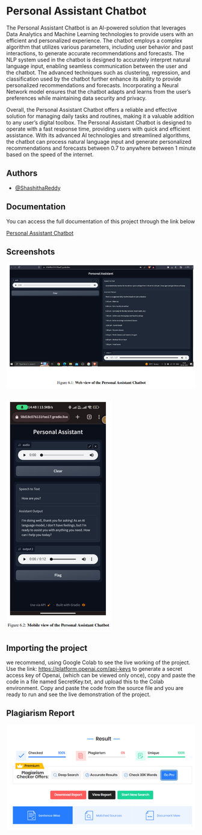 
# Personal Assistant Chatbot

The Personal Assistant Chatbot is an AI-powered solution that leverages Data
Analytics and Machine Learning technologies to provide users with an efficient and
personalized experience. The chatbot employs a complex algorithm that utilizes various parameters, including user behavior and past interactions, to generate accurate
recommendations and forecasts. The NLP system used in the chatbot is designed
to accurately interpret natural language input, enabling seamless communication between the user and the chatbot. The advanced techniques such as clustering, regression, and classification used by the chatbot further enhance its ability to provide
personalized recommendations and forecasts. Incorporating a Neural Network model ensures that the chatbot adapts and learns from the user’s preferences
while maintaining data security and privacy. 

Overall, the Personal Assistant Chatbot
offers a reliable and effective solution for managing daily tasks and routines, making
it a valuable addition to any user’s digital toolbox. The Personal Assistant Chatbot
is designed to operate with a fast response time, providing users with quick and efficient assistance. With its advanced AI technologies and streamlined algorithms, the
chatbot can process natural language input and generate personalized recommendations and forecasts between 0.7 to anywhere between 1 minute based on the speed
of the internet.


## Authors

- [@ShashithaReddy](https://github.com/ShashithaReddy)

## Documentation
You can access the full documentation of this project through the link below

[Personal Assistant Chatbot](https://drive.google.com/file/d/1-w7tRo2kK1MwJ8NSWz08lUhYp-o78SWR/view?usp=drive_link)


## Screenshots

![App Screenshot](https://github.com/ShashithaReddy/Personal-Assistant-chatbot/blob/main/Untitled2.png)
##
![App Screenshot](https://github.com/ShashithaReddy/Personal-Assistant-chatbot/blob/main/Untitled.png)

## Importing the project
we recommend, using Google Colab to see the live working of the project. Use the link: https://platform.openai.com/api-keys to generate a secret access key of Openai, (which can be viewed only once), copy and paste the code in a file named SecretKey.txt, and upload this to the Colab environment. Copy and paste the code from the source file and you are ready to run and see the live demonstration of the project.
  

## Plagiarism Report
![PlagiarismReportScreenshot](https://github.com/ShashithaReddy/Personal-Assistant-chatbot/blob/main/plagarism_report.png)

